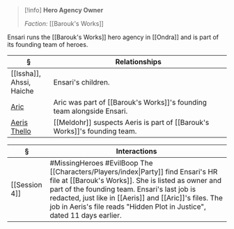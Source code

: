 >[!info] 
>**Hero Agency Owner**
>
>*Faction:* [[Barouk's Works]]
>

Ensari runs the [[Barouk's Works]] hero agency in [[Ondra]] and is part of its founding team of heroes.  

| § | Relationships |
| ---- | ---- |
| [[Issha]], <br>Ahssi, <br>Haiche | Ensari's children. |
| [Aric](Characters/Players/Nula.md) | Aric was part of [[Barouk's Works]]'s founding team alongside Ensari. |
| [Aeris Thello](Characters/Players/Marius.md) | [[Meldohr]] suspects Aeris is part of [[Barouk's Works]]'s founding team. |

| § | Interactions |
| ---- | ---- |
| [[Session 4]] | #MissingHeroes #EvilBoop The [[Characters/Players/index\|Party]] find Ensari's HR file at [[Barouk's Works]]. She is listed as owner and part of the founding team. Ensari's last job is redacted, just like in [[Aeris]] and [[Aric]]'s files. The job in Aeris's file reads "Hidden Plot in Justice", dated 11 days earlier. |
